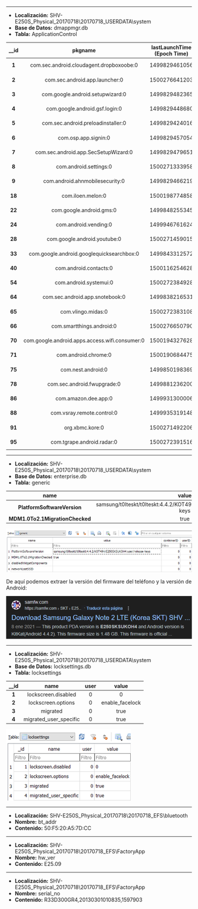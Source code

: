 
---

- **Localización:** SHV-E250S_Physical_20170718\\20170718_USERDATA\\system
- **Base de Datos:** dmappmgr.db
- **Tabla:** ApplicationControl

| **__id** |                    **pkgname**                     | **lastLaunchTime (Epoch Time)** | **lastLaunchTime (GMT+9)** |
| :------: | :------------------------------------------------: | :-----------------------------: | :------------------------: |
|  **1**   |    com.sec.android.cloudagent.dropboxoobe:0    |          1499829461056          |  Mie Jul 12 2017 12:17:41  |
|  **2**   |         com.sec.android.app.launcher:0         |          1500276641203          |  Lun Jul 17 2017 16:30:41  |
|  **3**   |        com.google.android.setupwizard:0        |          1499829482365          |  Lun Jul 17 2017 16:30:41  |
|  **4**   |         com.google.android.gsf.login:0         |          1499829448680          |  Mie Jul 12 2017 12:17:28  |
|  **5**   |       com.sec.android.preloadinstaller:0       |          1499829424016          |  Mie Jul 12 2017 12:17:04  |
|  **6**   |              com.osp.app.signin:0              |          1499829457054          |  Mie Jul 12 2017 12:17:37  |
|  **7**   |      com.sec.android.app.SecSetupWizard:0      |          1499829479651          |  Mie Jul 12 2017 12:17:59  |
|  **8**   |             com.android.settings:0             |          1500271333958          |  Lun Jul 17 2017 15:02:13  |
|  **9**   |        com.android.ahnmobilesecurity:0         |          1499829466219          |  Mie Jul 12 2017 12:17:46  |
|  **18**  |               com.iloen.melon:0                |          1500198774858          |  Dom Jul 16 2017 18:52:54  |
|  **22**  |            com.google.android.gms:0            |          1499848255345          |  Mie Jul 12 2017 17:30:55  |
|  **24**  |             com.android.vending:0              |          1499946761624          |  Mar Jul 13 2017 20:52:41  |
|  **28**  |          com.google.android.youtube:0          |          1500271459015          |  Lun Jul 17 2017 15:04:19  |
|  **33**  |   com.google.android.googlequicksearchbox:0    |          1499843312572          |  Mie Jul 12 2017 16:08:32  |
|  **40**  |             com.android.contacts:0             |          1500116254628          |  Sab Jul 15 2017 19:57:34  |
|  **54**  |             com.android.systemui:0             |          1500272384928          |  Lun Jul 17 2017 15:19:44  |
|  **64**  |        com.sec.android.app.snotebook:0         |          1499838216531          |  Mie Jul 12 2017 14:43:36  |
|  **65**  |               com.vlingo.midas:0               |          1500272383108          |  Lun Jul 17 2017 15:19:43  |
|  **66**  |           com.smartthings.android:0            |          1500276650790          |  Lun Jul 17 2017 16:30:50  |
|  **70**  | com.google.android.apps.access.wifi.consumer:0 |          1500194327628          |  Dom Jul 16 2017 17:38:47  |
|  **71**  |              com.android.chrome:0              |          1500190684475          |  Dom Jul 16 2017 16:38:04  |
|  **75**  |               com.nest.android:0               |          1499850198369          |  Mie Jul 12 2017 18:03:18  |
|  **78**  |          com.sec.android.fwupgrade:0           |          1499881236200          |  Jue Jul 12 2017 02:40:36  |
|  **86**  |              com.amazon.dee.app:0              |          1499931300006          |  Jue Jul 12 2017 02:40:36  |
|  **88**  |           com.vsray.remote.control:0           |          1499935319148          |  Jue Jul 13 2017 17:41:59  |
|  **91**  |                org.xbmc.kore:0                 |          1500271492206          |  Lun Jul 17 2017 15:04:52  |
|  **95**  |           com.tgrape.android.radar:0           |          1500272391516          |  Lun Jul 17 2017 15:19:51  |

---

- **Localización:** SHV-E250S_Physical_20170718\\20170718_USERDATA\\system
- **Base de Datos:** enterprise.db
- **Tabla:** generic

|            **name**             |                               **value**                               |
| :-----------------------------: | :-------------------------------------------------------------------: |
|   **PlatformSoftwareVersion**   | samsung/t0lteskt/t0lteskt:4.4.2/KOT49H/E250SKSUKOH4:user/release-keys |
| **MDM1.0To2.1MigrationChecked** |                                 true                                  |

![enterprise.db.png](img/enterprise.db.png)

De aquí podemos extraer la versión del firmware del teléfono y la versión de Android:

![E250SKSUKOH4](img/E250SKSUKOH4.png)

---

- **Localización:** SHV-E250S_Physical_20170718\\20170718_USERDATA\\system
- **Base de Datos:** locksettings.db
- **Tabla:** locksettings


| **__id** |        **name**        | **user** |    **value**    |
| :------: | :--------------------: | :------: | :-------------: |
|  **1**   |  lockscreen.disabled   |    0     |        0        |
|  **2**   |   lockscreen.options   |    0     | enable_facelock |
|  **3**   |        migrated        |    0     |      true       |
|  **4**   | migrated_user_specific |    0     |      true       |

![locksettings.db.png](img/locksettings.db.png)

---

- **Localización:** SHV-E250S_Physical_20170718\\20170718_EFS\\bluetooth
- **Nombre:** bt_addr
- **Contenido:** 50:F5:20:A5:7D:CC

---

- **Localización:** SHV-E250S_Physical_20170718\\20170718_EFS\\FactoryApp
- **Nombre:** hw_ver
- **Contenido:** E25.09

---

- **Localización:** SHV-E250S_Physical_20170718\\20170718_EFS\\FactoryApp
- **Nombre:** serial_no
- **Contenido:** R33D300GR4,20130301010835,1597903

